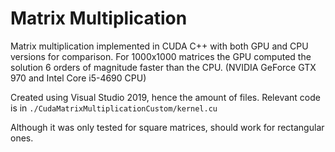# Matrix Multiplication

Matrix multiplication implemented in CUDA C++ with both GPU and CPU versions for comparison. For 1000x1000 matrices the GPU computed the solution 6 orders of magnitude faster than the CPU. (NVIDIA GeForce GTX 970 and Intel Core i5-4690 CPU)

Created using Visual Studio 2019, hence the amount of files. Relevant code is in `./CudaMatrixMultiplicationCustom/kernel.cu`

Although it was only tested for square matrices, should work for rectangular ones.

